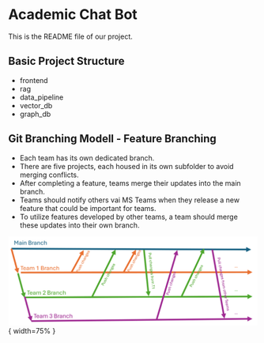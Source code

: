 # Academic Chat Bot

This is the README file of our project.

## Basic Project Structure

- frontend
- rag
- data_pipeline
- vector_db
- graph_db

## Git Branching Modell - Feature Branching

- Each team has its own dedicated branch.
- There are five projects, each housed in its own subfolder to avoid merging conflicts.
- After completing a feature, teams merge their updates into the main branch.
- Teams should notify others vai MS Teams when they release a new feature that could be important for teams.
- To utilize features developed by other teams, a team should merge these updates into their own branch.

![Branching Strategy Image](./media/branching-model.png){ width=75% }
